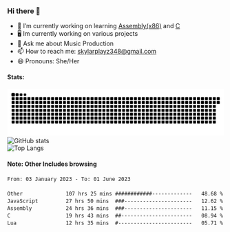 ### Hi there 👋

- 🔭 I’m currently working on learning [Assembly(x86)](https://github.com/SkylarPlayz348/Assembly-Coding) and [C](https://github.com/SkylarPlayz348/C-Coding)
- 🖥 Im currently working on various projects
- 💬 Ask me about Music Production
- 📫 How to reach me: skylarplayz348@gmail.com
- 😄 Pronouns: She/Her

#### Stats:
![Snake](https://raw.githubusercontent.com/Skylarplayz348/Skylarplayz348/snake/github-contribution-grid-snake-dark.svg)
<br>
![GitHub stats](https://github-readme-stats.vercel.app/api?username=skylarplayz348&count_private=true&show_icons=true&theme=omni)
<br>
![Top Langs](https://github-readme-stats.vercel.app/api/top-langs/?username=skylarplayz348&layout=compact&theme=omni)

#### Note: Other Includes browsing
<!--START_SECTION:waka-->

```txt
From: 03 January 2023 - To: 01 June 2023

Other              107 hrs 25 mins ############-------------   48.68 %
JavaScript         27 hrs 50 mins  ###----------------------   12.62 %
Assembly           24 hrs 36 mins  ###----------------------   11.15 %
C                  19 hrs 43 mins  ##-----------------------   08.94 %
Lua                12 hrs 35 mins  #------------------------   05.71 %
```

<!--END_SECTION:waka-->
